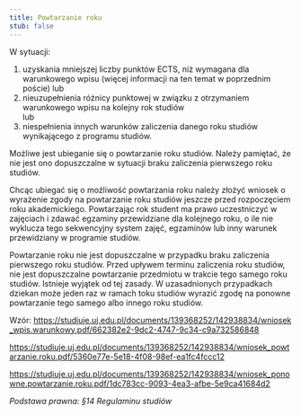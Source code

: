 ```yaml
---
title: Powtarzanie roku
stub: false
---
```

W sytuacji:

1. uzyskania mniejszej liczby punktów ECTS, niż wymagana dla warunkowego wpisu (więcej informacji na ten temat w poprzednim poście) lub
2. nieuzupełnienia różnicy punktowej w związku z otrzymaniem warunkowego wpisu na kolejny rok studiów \
   lub 
3. niespełnienia innych warunków zaliczenia danego roku studiów wynikającego z programu studiów.

Możliwe jest ubieganie się o powtarzanie roku studiów. Należy pamiętać, że nie jest ono dopuszczalne w sytuacji braku zaliczenia pierwszego roku studiów. 

Chcąc ubiegać się o możliwość powtarzania roku należy złożyć wniosek o wyrażenie zgody na powtarzanie roku studiów jeszcze przed rozpoczęciem roku akademickiego. Powtarzając rok student ma prawo uczestniczyć w zajęciach i zdawać egzaminy przewidziane dla kolejnego roku, o ile nie wyklucza tego sekwencyjny system zajęć, egzaminów lub inny warunek przewidziany w programie studiów. 

Powtarzanie roku nie jest dopuszczalne w przypadku braku zaliczenia pierwszego roku studiów. Przed upływem terminu zaliczenia roku studiów, nie jest dopuszczalne powtarzanie przedmiotu w trakcie tego samego roku studiów. Istnieje wyjątek od tej zasady. W uzasadnionych przypadkach dziekan może jeden raz w ramach toku studiów wyrazić zgodę na ponowne powtarzanie tego samego albo innego roku studiów. 

Wzór: <https://studiuje.uj.edu.pl/documents/139368252/142938834/wniosek_wpis.warunkowy.pdf/662382e2-9dc2-4747-9c34-c9a732586848>

<https://studiuje.uj.edu.pl/documents/139368252/142938834/wniosek_powtarzanie.roku.pdf/5360e77e-5e18-4f08-98ef-ea1fc4fccc12>

<https://studiuje.uj.edu.pl/documents/139368252/142938834/wniosek_ponowne.powtarzanie.roku.pdf/1dc783cc-9093-4ea3-afbe-5e9ca41684d2>

*Podstawa prawna: §14 Regulaminu studiów*